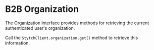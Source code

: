 # B2B Organization
The [Organization](Organization.kt) interface provides methods for retrieving the current authenticated user's organization.

Call the `StytchClient.organization.get()` method to retrieve this information.